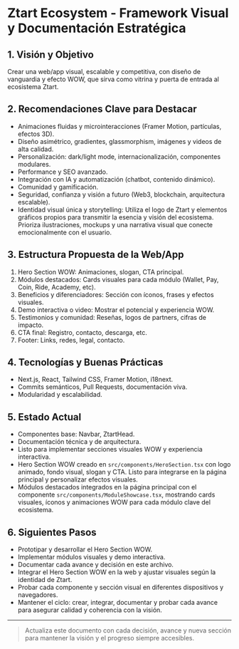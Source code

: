# Ztart Ecosystem - Framework Visual y Documentación Estratégica

## 1. Visión y Objetivo
Crear una web/app visual, escalable y competitiva, con diseño de vanguardia y efecto WOW, que sirva como vitrina y puerta de entrada al ecosistema Ztart.

## 2. Recomendaciones Clave para Destacar
- Animaciones fluidas y microinteracciones (Framer Motion, partículas, efectos 3D).
- Diseño asimétrico, gradientes, glassmorphism, imágenes y videos de alta calidad.
- Personalización: dark/light mode, internacionalización, componentes modulares.
- Performance y SEO avanzado.
- Integración con IA y automatización (chatbot, contenido dinámico).
- Comunidad y gamificación.
- Seguridad, confianza y visión a futuro (Web3, blockchain, arquitectura escalable).
 - Identidad visual única y storytelling: Utiliza el logo de Ztart y elementos gráficos propios para transmitir la esencia y visión del ecosistema. Prioriza ilustraciones, mockups y una narrativa visual que conecte emocionalmente con el usuario.

## 3. Estructura Propuesta de la Web/App
1. Hero Section WOW: Animaciones, slogan, CTA principal.
2. Módulos destacados: Cards visuales para cada módulo (Wallet, Pay, Coin, Ride, Academy, etc).
3. Beneficios y diferenciadores: Sección con íconos, frases y efectos visuales.
4. Demo interactiva o video: Mostrar el potencial y experiencia WOW.
5. Testimonios y comunidad: Reseñas, logos de partners, cifras de impacto.
6. CTA final: Registro, contacto, descarga, etc.
7. Footer: Links, redes, legal, contacto.

## 4. Tecnologías y Buenas Prácticas
- Next.js, React, Tailwind CSS, Framer Motion, i18next.
- Commits semánticos, Pull Requests, documentación viva.
- Modularidad y escalabilidad.

## 5. Estado Actual
- Componentes base: Navbar, ZtartHead.
- Documentación técnica y de arquitectura.
- Listo para implementar secciones visuales WOW y experiencia interactiva.
 - Hero Section WOW creado en `src/components/HeroSection.tsx` con logo animado, fondo visual, slogan y CTA. Listo para integrarse en la página principal y personalizar efectos visuales.
 - Módulos destacados integrados en la página principal con el componente `src/components/ModuleShowcase.tsx`, mostrando cards visuales, íconos y animaciones WOW para cada módulo clave del ecosistema.

## 6. Siguientes Pasos
- Prototipar y desarrollar el Hero Section WOW.
- Implementar módulos visuales y demo interactiva.
- Documentar cada avance y decisión en este archivo.
 - Integrar el Hero Section WOW en la web y ajustar visuales según la identidad de Ztart.
 - Probar cada componente y sección visual en diferentes dispositivos y navegadores.
 - Mantener el ciclo: crear, integrar, documentar y probar cada avance para asegurar calidad y coherencia con la visión.

---

> Actualiza este documento con cada decisión, avance y nueva sección para mantener la visión y el progreso siempre accesibles.
